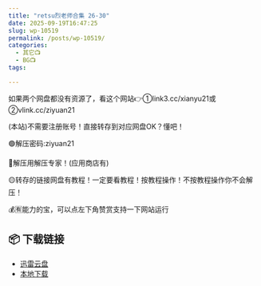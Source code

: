 ```yaml
---
title: "retsu烈老师合集 26-30"
date: 2025-09-19T16:47:25
slug: wp-10519
permalink: /posts/wp-10519/
categories:
  - 其它📺
  - BG📺
tags:

---
```


如果两个网盘都没有资源了，看这个网站👉①link3.cc/xianyu21或②vlink.cc/ziyuan21

(本站)不需要注册账号！直接转存到对应网盘OK？懂吧！

🟢解压密码:ziyuan21

🔵解压用解压专家！(应用商店有)

🟡转存的链接网盘有教程！一定要看教程！按教程操作！不按教程操作你不会解压！

💰🈶能力的宝，可以点左下角赞赏支持一下网站运行

## 📦 下载链接
- [迅雷云盘](https://blziyuan21.com/pay-download/10519?key=2d206e0490&down_id=0)
- [本地下载](https://blziyuan21.com/pay-download/10519?key=2d206e0490&down_id=1)

